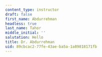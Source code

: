 ```yaml
---
content_type: instructor
draft: false
first_name: Abdurrehman
headless: true
last_name: Tahor
middle_initial: ''
salutation: Hello
title: Dr. Abdurrehman
uid: 89cbcac2-77fe-43ae-ba5a-1a89818171fb
---
```

